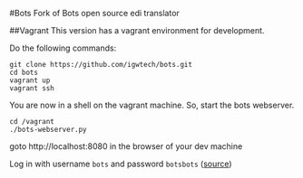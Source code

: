 #Bots
Fork of Bots open source edi translator

##Vagrant
This version has a vagrant environment for development.

Do the following commands:

```
git clone https://github.com/igwtech/bots.git
cd bots
vagrant up
vagrant ssh
```

You are now in a shell on the vagrant machine. So, start the bots webserver. 

```
cd /vagrant
./bots-webserver.py
```


goto http://localhost:8080 in the browser of your dev machine

Log in with username `bots` and password `botsbots` ([source](http://botsdocs.readthedocs.io/en/latest/get-bots-running.html#start-bots-monitor-using-bots-webserver))
